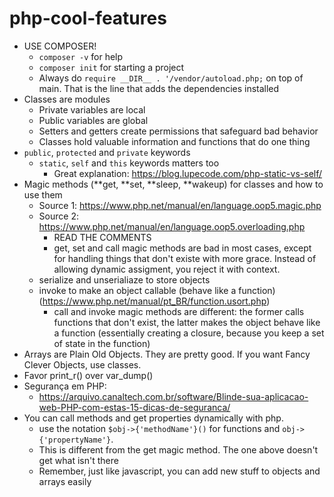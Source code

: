 # php-cool-features

- USE COMPOSER!
  - `composer -v` for help
  - `composer init` for starting a project
  - Always do `require __DIR__ . '/vendor/autoload.php;` on top of main. That is the line that adds the dependencies installed
- Classes are modules
  - Private variables are local
  - Public variables are global
  - Setters and getters create permissions that safeguard bad behavior
  - Classes hold valuable information and functions that do one thing
- `public`, `protected` and `private` keywords
  - `static`, `self` and `this` keywords matters too
    - Great explanation: https://blog.lupecode.com/php-static-vs-self/
- Magic methods (**get, **set, **sleep, **wakeup) for classes and how to use them
  - Source 1: https://www.php.net/manual/en/language.oop5.magic.php
  - Source 2: https://www.php.net/manual/en/language.oop5.overloading.php
    - READ THE COMMENTS
    - get, set and call magic methods are bad in most cases, except for handling things that don't existe with more grace. Instead of allowing dynamic assigment, you reject it with context.
  - serialize and unserialiaze to store objects
  - invoke to make an object callable (behave like a function) (https://www.php.net/manual/pt_BR/function.usort.php)
    - call and invoke magic methods are different: the former calls functions that don't exist, the latter makes the object behave like a function (essentially creating a closure, because you keep a set of state in the function)
- Arrays are Plain Old Objects. They are pretty good. If you want Fancy Clever Objects, use classes.
- Favor print_r() over var_dump()
- Segurança em PHP:
  - https://arquivo.canaltech.com.br/software/Blinde-sua-aplicacao-web-PHP-com-estas-15-dicas-de-seguranca/
- You can call methods and get properties dynamically with php.
  - use the notation `$obj->{'methodName'}()` for functions and `obj->{'propertyName'}`.
  - This is different from the get magic method. The one above doesn't get what isn't there
  - Remember, just like javascript, you can add new stuff to objects and arrays easily

